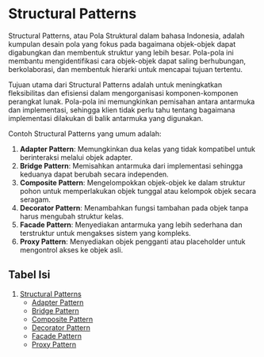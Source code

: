 # Structural Patterns

Structural Patterns, atau Pola Struktural dalam bahasa Indonesia, adalah kumpulan desain pola yang fokus pada bagaimana objek-objek dapat digabungkan dan membentuk struktur yang lebih besar. Pola-pola ini membantu mengidentifikasi cara objek-objek dapat saling berhubungan, berkolaborasi, dan membentuk hierarki untuk mencapai tujuan tertentu.

Tujuan utama dari Structural Patterns adalah untuk meningkatkan fleksibilitas dan efisiensi dalam mengorganisasi komponen-komponen perangkat lunak. Pola-pola ini memungkinkan pemisahan antara antarmuka dan implementasi, sehingga klien tidak perlu tahu tentang bagaimana implementasi dilakukan di balik antarmuka yang digunakan.

Contoh Structural Patterns yang umum adalah:

1. **Adapter Pattern**: Memungkinkan dua kelas yang tidak kompatibel untuk berinteraksi melalui objek adapter.
2. **Bridge Pattern**: Memisahkan antarmuka dari implementasi sehingga keduanya dapat berubah secara independen.
3. **Composite Pattern**: Mengelompokkan objek-objek ke dalam struktur pohon untuk memperlakukan objek tunggal atau kelompok objek secara seragam.
4. **Decorator Pattern**: Menambahkan fungsi tambahan pada objek tanpa harus mengubah struktur kelas.
5. **Facade Pattern**: Menyediakan antarmuka yang lebih sederhana dan terstruktur untuk mengakses sistem yang kompleks.
6. **Proxy Pattern**: Menyediakan objek pengganti atau placeholder untuk mengontrol akses ke objek asli.

## Tabel Isi
1. [Structural Patterns](./Typescript-Desain-Pattern/structural/readme.md)
   - [Adapter Pattern](./Typescript-Desain-Pattern/structural/adapter/readme.md)
   - [Bridge Pattern](./Typescript-Desain-Pattern/structural/bridge/readme.md)
   - [Composite Pattern](./Typescript-Desain-Pattern/structural/composite/readme.md)
   - [Decorator Pattern](./Typescript-Desain-Pattern/structural/decorator/readme.md)
   - [Facade Pattern](./Typescript-Desain-Pattern/structural/facade/readme.md)
   - [Proxy Pattern](./Typescript-Desain-Pattern/structural/proxy/readme.md)
